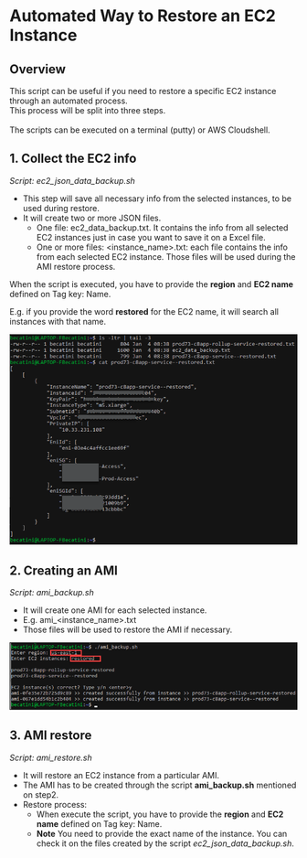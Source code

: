 # Automated Way to Restore an EC2 Instance

## Overview
This script can be useful if you need to restore a specific EC2 instance through an automated process. <br />
This process will be split into three steps. <br />
<br />
The scripts can be executed on a terminal (putty) or AWS Cloudshell.

## 1. Collect the EC2 info
*Script: ec2_json_data_backup.sh*

- This step will save all necessary info from the selected instances, to be used during restore.
- It will create two or more JSON files.
  - One file: ec2_data_backup.txt. It contains the info from all selected EC2 instances just in case you want to save it on a Excel file.
  - One or more files: <instance_name>.txt: each file contains the info from each selected EC2 instance. Those files will be used during the AMI restore process.

When the script is executed, you have to provide the **region** and **EC2 name** defined on Tag key: Name.

E.g. if you provide the word **restored** for the EC2 name, it will search all instances with that name.

![My Image](images/image1.png)

## 2. Creating an AMI
*Script: ami_backup.sh*

- It will create one AMI for each selected instance.
- E.g. ami_<instance_name>.txt
- Those files will be used to restore the AMI if necessary.

![My Image](images/image2.png)

## 3. AMI restore
*Script: ami_restore.sh*

- It will restore an EC2 instance from a particular AMI. 
- The AMI has to be created through the script **ami_backup.sh** mentioned on step2.
- Restore process: 
  - When execute the script, you have to provide the **region** and **EC2 name** defined on Tag key: Name.
  - **Note** You need to provide the exact name of the instance. You can check it on the files created by the script *ec2_json_data_backup.sh*.
